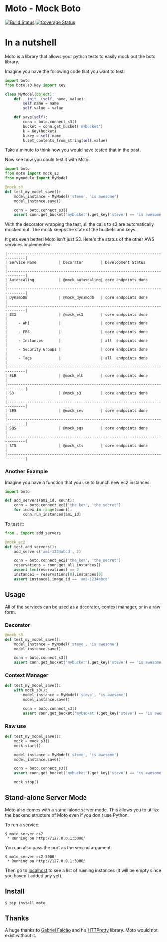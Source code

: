 # Moto - Mock Boto

[![Build Status](https://travis-ci.org/spulec/moto.png?branch=master)](https://travis-ci.org/spulec/moto)
[![Coverage Status](https://coveralls.io/repos/spulec/moto/badge.png?branch=master)](https://coveralls.io/r/spulec/moto)

# In a nutshell

Moto is a library that allows your python tests to easily mock out the boto library.

Imagine you have the following code that you want to test:

```python
import boto
from boto.s3.key import Key

class MyModel(object):
    def __init__(self, name, value):
        self.name = name
        self.value = value

    def save(self):
        conn = boto.connect_s3()
        bucket = conn.get_bucket('mybucket')
        k = Key(bucket)
        k.key = self.name
        k.set_contents_from_string(self.value)
```

Take a minute to think how you would have tested that in the past.

Now see how you could test it with Moto:

```python
import boto
from moto import mock_s3
from mymodule import MyModel

@mock_s3
def test_my_model_save():
    model_instance = MyModel('steve', 'is awesome')
    model_instance.save()

    conn = boto.connect_s3()
    assert conn.get_bucket('mybucket').get_key('steve') == 'is awesome'
```

With the decorator wrapping the test, all the calls to s3 are automatically mocked out. The mock keeps the state of the buckets and keys.

It gets even better! Moto isn't just S3. Here's the status of the other AWS services implemented.

```gherkin
|------------------------------------------------------------------------------|
| Service Name          | Decorator        | Development Status                |
|------------------------------------------------------------------------------|
| Autoscaling           | @mock_autoscaling| core endpoints done               |
|------------------------------------------------------------------------------|
| DynamoDB              | @mock_dynamodb   | core endpoints done               |
|------------------------------------------------------------------------------|
| EC2                   | @mock_ec2        | core endpoints done               |
|     - AMI             |                  | core endpoints done               |
|     - EBS             |                  | core endpoints done               |
|     - Instances       |                  | all  endpoints done               |
|     - Security Groups |                  | core endpoints done               |
|     - Tags            |                  | all  endpoints done               |
|------------------------------------------------------------------------------|
| ELB                   | @mock_elb        | core endpoints done               |
|------------------------------------------------------------------------------|
| S3                    | @mock_s3         | core endpoints done               |
|------------------------------------------------------------------------------|
| SES                   | @mock_ses        | core endpoints done               |
|------------------------------------------------------------------------------|
| SQS                   | @mock_sqs        | core endpoints done               |
|------------------------------------------------------------------------------|
| STS                   | @mock_sts        | core endpoints done               |
|------------------------------------------------------------------------------|
```

### Another Example

Imagine you have a function that you use to launch new ec2 instances:

```python
import boto

def add_servers(ami_id, count):
    conn = boto.connect_ec2('the_key', 'the_secret')
    for index in range(count):
        conn.run_instances(ami_id)
```

To test it:

```python
from . import add_servers

@mock_ec2
def test_add_servers():
    add_servers('ami-1234abcd', 2)

    conn = boto.connect_ec2('the_key', 'the_secret')
    reservations = conn.get_all_instances()
    assert len(reservations) == 2
    instance1 = reservations[0].instances[0]
    assert instance1.image_id == 'ami-1234abcd'
```

## Usage

All of the services can be used as a decorator, context manager, or in a raw form.

### Decorator

```python
@mock_s3
def test_my_model_save():
    model_instance = MyModel('steve', 'is awesome')
    model_instance.save()

    conn = boto.connect_s3()
    assert conn.get_bucket('mybucket').get_key('steve') == 'is awesome'
```

### Context Manager

```python
def test_my_model_save():
    with mock_s3():
        model_instance = MyModel('steve', 'is awesome')
        model_instance.save()

        conn = boto.connect_s3()
        assert conn.get_bucket('mybucket').get_key('steve') == 'is awesome'
```


### Raw use

```python
def test_my_model_save():
    mock = mock_s3()
    mock.start()

    model_instance = MyModel('steve', 'is awesome')
    model_instance.save()

    conn = boto.connect_s3()
    assert conn.get_bucket('mybucket').get_key('steve') == 'is awesome'

    mock.stop()
```

## Stand-alone Server Mode

Moto also comes with a stand-alone server mode. This allows you to utilize the backend structure of Moto even if you don't use Python.

To run a service:

```console
$ moto_server ec2
 * Running on http://127.0.0.1:5000/
```

You can also pass the port as the second argument:

```console
$ moto_server ec2 3000
 * Running on http://127.0.0.1:3000/
```


Then go to [localhost](http://localhost:5000/?Action=DescribeInstances) to see a list of running instances (it will be empty since you haven't added any yet).

## Install

```console
$ pip install moto
```

## Thanks

A huge thanks to [Gabriel Falcão](https://github.com/gabrielfalcao) and his [HTTPretty](https://github.com/gabrielfalcao/HTTPretty) library. Moto would not exist without it.
